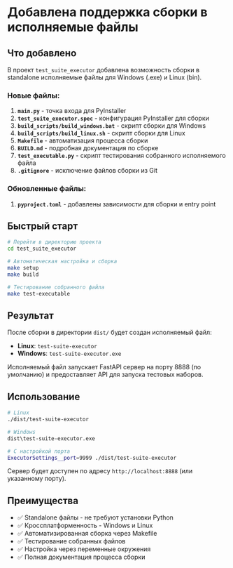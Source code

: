 # Добавлена поддержка сборки в исполняемые файлы

## Что добавлено

В проект `test_suite_executor` добавлена возможность сборки в standalone исполняемые файлы для Windows (.exe) и Linux (bin).

### Новые файлы:

1. **`main.py`** - точка входа для PyInstaller
2. **`test_suite_executor.spec`** - конфигурация PyInstaller для сборки
3. **`build_scripts/build_windows.bat`** - скрипт сборки для Windows
4. **`build_scripts/build_linux.sh`** - скрипт сборки для Linux
5. **`Makefile`** - автоматизация процесса сборки
6. **`BUILD.md`** - подробная документация по сборке
7. **`test_executable.py`** - скрипт тестирования собранного исполняемого файла
8. **`.gitignore`** - исключение файлов сборки из Git

### Обновленные файлы:

1. **`pyproject.toml`** - добавлены зависимости для сборки и entry point

## Быстрый старт

```bash
# Перейти в директорию проекта
cd test_suite_executor

# Автоматическая настройка и сборка
make setup
make build

# Тестирование собранного файла
make test-executable
```

## Результат

После сборки в директории `dist/` будет создан исполняемый файл:
- **Linux**: `test-suite-executor`
- **Windows**: `test-suite-executor.exe`

Исполняемый файл запускает FastAPI сервер на порту 8888 (по умолчанию) и предоставляет API для запуска тестовых наборов.

## Использование

```bash
# Linux
./dist/test-suite-executor

# Windows
dist\test-suite-executor.exe

# С настройкой порта
ExecutorSettings__port=9999 ./dist/test-suite-executor
```

Сервер будет доступен по адресу `http://localhost:8888` (или указанному порту).

## Преимущества

- ✅ Standalone файлы - не требуют установки Python
- ✅ Кроссплатформенность - Windows и Linux
- ✅ Автоматизированная сборка через Makefile
- ✅ Тестирование собранных файлов
- ✅ Настройка через переменные окружения
- ✅ Полная документация процесса сборки